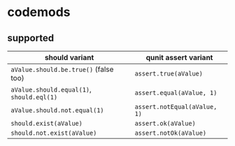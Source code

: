 # codemods

## supported

| should variant | qunit assert variant | 
| ------ | ------ |
| `aValue.should.be.true()` (false too) | `assert.true(aValue)` |
| `aValue.should.equal(1)`, `should.eql(1)`  | `assert.equal(aValue, 1)` |
| `aValue.should.not.equal(1)`  | `assert.notEqual(aValue, 1)` |
| `should.exist(aValue)`  | `assert.ok(aValue)` |
| `should.not.exist(aValue)`  | `assert.notOk(aValue)` |

